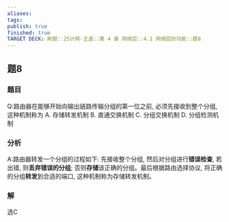 ```yaml
---
aliases: 
tags: 
publish: true
finished: true
TARGET DECK: 刷题::25计网-王道::第 4 章 网络层::4.1 网络层的功能::题8
---
```


## 题8
### 题目
Q:路由器在能够开始向输出链路传输分组的第一位之前, 必须先接收到整个分组, 这种机制称为
A. 存储转发机制 
B. 直通交换机制 
C. 分组交换机制 
D. 分组检测机制
### 分析
A:路由器转发一个分组的过程如下: 先接收整个分组, 然后对分组进行**错误检查**, 若出错, 则**丢弃错误的分组**; 否则**存储**该正确的分组。最后根据路由选择协议, 将正确的分组**转发**到合适的端口, 这种机制称为存储转发机制。
### 解
选C
<!--ID: 1719899106533-->


